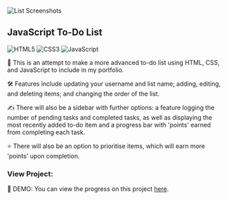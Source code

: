 ![List Screenshots](https://user-images.githubusercontent.com/80458000/147425924-a54f3ab6-10ff-4f76-8342-047d43f3c368.png)

## JavaScript To-Do List

<p display="flex">
  <img alt="HTML5" src="https://img.shields.io/badge/html5-%23325288.svg?style=for-the-badge&logo=html5&logoColor=ffffff"/>
  <img alt="CSS3" src="https://img.shields.io/badge/css3-%23476dad.svg?style=for-the-badge&logo=css3&logoColor=ffffff"/>
  <img alt="JavaScript" src="https://img.shields.io/badge/javascript-%23325288.svg?style=for-the-badge&logo=javascript&logoColor=ffffff"/>
</p>
  
📝 This is an attempt to make a more advanced to-do list using HTML, CSS, and JavaScript to include in my portfolio. 

🛠 Features include updating your username and list name; adding, editing, and deleting items; and changing the order of the list.

✍️ There will also be a sidebar with further options: a feature logging the number of pending tasks and completed tasks, as well as displaying the most recently added to-do item and a progress bar with 'points' earned from completing each task.

⭐️ There will also be an option to prioritise items, which will earn more 'points' upon completion.

### View Project:

👀 DEMO: You can view the progress on this project [here](https://web-dev-dan.github.io/JavaScript-To-Do-List/).
